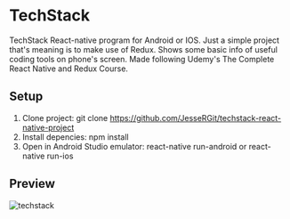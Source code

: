 # TechStack
TechStack React-native program for Android or IOS. Just a simple project that's meaning is to make use of Redux. Shows some basic info of useful coding tools on phone's screen. Made following Udemy's The Complete React Native and Redux Course.

## Setup
1. Clone project: git clone https://github.com/JesseRGit/techstack-react-native-project
2. Install depencies: npm install
3. Open in Android Studio emulator: react-native run-android
or react-native run-ios


## Preview
![techstack](https://user-images.githubusercontent.com/35838078/51127045-3f884180-182d-11e9-8a83-952544194e6d.png)
